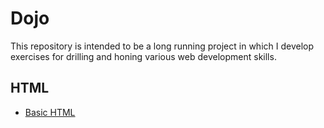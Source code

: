 # Dojo

This repository is intended to be a long running project in which I develop exercises for drilling and honing various web development skills.

## HTML
- [Basic HTML](html-0/index.html)